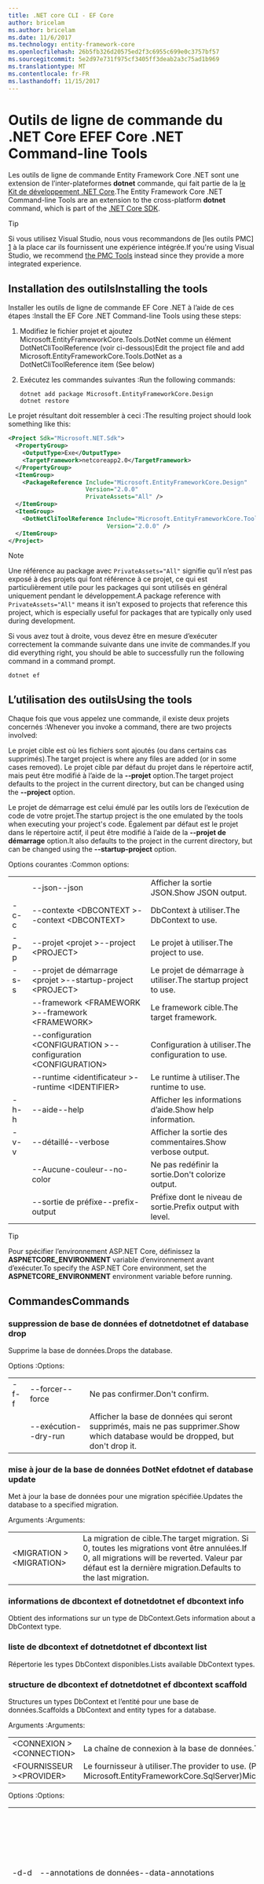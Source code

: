 ```yaml
---
title: .NET core CLI - EF Core
author: bricelam
ms.author: bricelam
ms.date: 11/6/2017
ms.technology: entity-framework-core
ms.openlocfilehash: 26b5fb326d20575ed2f3c6955c699e0c3757bf57
ms.sourcegitcommit: 5e2d97e731f975cf3405ff3deab2a3c75ad1b969
ms.translationtype: MT
ms.contentlocale: fr-FR
ms.lasthandoff: 11/15/2017
---
```

<a name="ef-core-net-command-line-tools"></a><span data-ttu-id="845fe-102">Outils de ligne de commande du .NET Core EF</span><span class="sxs-lookup"><span data-stu-id="845fe-102">EF Core .NET Command-line Tools</span></span>
===============================
<span data-ttu-id="845fe-103">Les outils de ligne de commande Entity Framework Core .NET sont une extension de l’inter-plateformes **dotnet** commande, qui fait partie de la [le Kit de développement .NET Core][2].</span><span class="sxs-lookup"><span data-stu-id="845fe-103">The Entity Framework Core .NET Command-line Tools are an extension to the cross-platform **dotnet** command, which is part of the [.NET Core SDK][2].</span></span>

> [!TIP]
> <span data-ttu-id="845fe-104">Si vous utilisez Visual Studio, nous vous recommandons de [les outils PMC] [ 1] à la place car ils fournissent une expérience intégrée.</span><span class="sxs-lookup"><span data-stu-id="845fe-104">If you're using Visual Studio, we recommend [the PMC Tools][1] instead since they provide a more integrated experience.</span></span>

<a name="installing-the-tools"></a><span data-ttu-id="845fe-105">Installation des outils</span><span class="sxs-lookup"><span data-stu-id="845fe-105">Installing the tools</span></span>
--------------------
<span data-ttu-id="845fe-106">Installer les outils de ligne de commande EF Core .NET à l’aide de ces étapes :</span><span class="sxs-lookup"><span data-stu-id="845fe-106">Install the EF Core .NET Command-line Tools using these steps:</span></span>

1. <span data-ttu-id="845fe-107">Modifiez le fichier projet et ajoutez Microsoft.EntityFrameworkCore.Tools.DotNet comme un élément DotNetCliToolReference (voir ci-dessous)</span><span class="sxs-lookup"><span data-stu-id="845fe-107">Edit the project file and add Microsoft.EntityFrameworkCore.Tools.DotNet as a DotNetCliToolReference item (See below)</span></span>
2. <span data-ttu-id="845fe-108">Exécutez les commandes suivantes :</span><span class="sxs-lookup"><span data-stu-id="845fe-108">Run the following commands:</span></span>

       dotnet add package Microsoft.EntityFrameworkCore.Design
       dotnet restore


<span data-ttu-id="845fe-109">Le projet résultant doit ressembler à ceci :</span><span class="sxs-lookup"><span data-stu-id="845fe-109">The resulting project should look something like this:</span></span>

``` xml
<Project Sdk="Microsoft.NET.Sdk">
  <PropertyGroup>
    <OutputType>Exe</OutputType>
    <TargetFramework>netcoreapp2.0</TargetFramework>
  </PropertyGroup>
  <ItemGroup>
    <PackageReference Include="Microsoft.EntityFrameworkCore.Design"
                      Version="2.0.0"
                      PrivateAssets="All" />
  </ItemGroup>
  <ItemGroup>
    <DotNetCliToolReference Include="Microsoft.EntityFrameworkCore.Tools.DotNet"
                            Version="2.0.0" />
  </ItemGroup>
</Project>
```

> [!NOTE]
> <span data-ttu-id="845fe-110">Une référence au package avec `PrivateAssets="All"` signifie qu’il n’est pas exposé à des projets qui font référence à ce projet, ce qui est particulièrement utile pour les packages qui sont utilisés en général uniquement pendant le développement.</span><span class="sxs-lookup"><span data-stu-id="845fe-110">A package reference with `PrivateAssets="All"` means it isn't exposed to projects that reference this project, which is especially useful for packages that are typically only used during development.</span></span>

<span data-ttu-id="845fe-111">Si vous avez tout à droite, vous devez être en mesure d’exécuter correctement la commande suivante dans une invite de commandes.</span><span class="sxs-lookup"><span data-stu-id="845fe-111">If you did everything right, you should be able to successfully run the following command in a command prompt.</span></span>

``` Console
dotnet ef
```

<a name="using-the-tools"></a><span data-ttu-id="845fe-112">L’utilisation des outils</span><span class="sxs-lookup"><span data-stu-id="845fe-112">Using the tools</span></span>
---------------
<span data-ttu-id="845fe-113">Chaque fois que vous appelez une commande, il existe deux projets concernés :</span><span class="sxs-lookup"><span data-stu-id="845fe-113">Whenever you invoke a command, there are two projects involved:</span></span>

<span data-ttu-id="845fe-114">Le projet cible est où les fichiers sont ajoutés (ou dans certains cas supprimés).</span><span class="sxs-lookup"><span data-stu-id="845fe-114">The target project is where any files are added (or in some cases removed).</span></span> <span data-ttu-id="845fe-115">Le projet cible par défaut du projet dans le répertoire actif, mais peut être modifié à l’aide de la <nobr> **--projet** </nobr> option.</span><span class="sxs-lookup"><span data-stu-id="845fe-115">The target project defaults to the project in the current directory, but can be changed using the <nobr>**--project**</nobr> option.</span></span>

<span data-ttu-id="845fe-116">Le projet de démarrage est celui émulé par les outils lors de l’exécution de code de votre projet.</span><span class="sxs-lookup"><span data-stu-id="845fe-116">The startup project is the one emulated by the tools when executing your project's code.</span></span> <span data-ttu-id="845fe-117">Également par défaut est le projet dans le répertoire actif, il peut être modifié à l’aide de la **--projet de démarrage** option.</span><span class="sxs-lookup"><span data-stu-id="845fe-117">It also defaults to the project in the current directory, but can be changed using the **--startup-project** option.</span></span>

<span data-ttu-id="845fe-118">Options courantes :</span><span class="sxs-lookup"><span data-stu-id="845fe-118">Common options:</span></span>

|    |                                  |                             |
| -- | -------------------------------- | --------------------------- |
|    | <span data-ttu-id="845fe-119">--json</span><span class="sxs-lookup"><span data-stu-id="845fe-119">--json</span></span>                           | <span data-ttu-id="845fe-120">Afficher la sortie JSON.</span><span class="sxs-lookup"><span data-stu-id="845fe-120">Show JSON output.</span></span>           |
| <span data-ttu-id="845fe-121">-c</span><span class="sxs-lookup"><span data-stu-id="845fe-121">-c</span></span> | <span data-ttu-id="845fe-122">--contexte \<DBCONTEXT ></span><span class="sxs-lookup"><span data-stu-id="845fe-122">--context \<DBCONTEXT></span></span>           | <span data-ttu-id="845fe-123">DbContext à utiliser.</span><span class="sxs-lookup"><span data-stu-id="845fe-123">The DbContext to use.</span></span>       |
| <span data-ttu-id="845fe-124">-P</span><span class="sxs-lookup"><span data-stu-id="845fe-124">-p</span></span> | <span data-ttu-id="845fe-125">--projet \<projet ></span><span class="sxs-lookup"><span data-stu-id="845fe-125">--project \<PROJECT></span></span>             | <span data-ttu-id="845fe-126">Le projet à utiliser.</span><span class="sxs-lookup"><span data-stu-id="845fe-126">The project to use.</span></span>         |
| <span data-ttu-id="845fe-127">-s</span><span class="sxs-lookup"><span data-stu-id="845fe-127">-s</span></span> | <span data-ttu-id="845fe-128">--projet de démarrage \<projet ></span><span class="sxs-lookup"><span data-stu-id="845fe-128">--startup-project \<PROJECT></span></span>     | <span data-ttu-id="845fe-129">Le projet de démarrage à utiliser.</span><span class="sxs-lookup"><span data-stu-id="845fe-129">The startup project to use.</span></span> |
|    | <span data-ttu-id="845fe-130">--framework \<FRAMEWORK ></span><span class="sxs-lookup"><span data-stu-id="845fe-130">--framework \<FRAMEWORK></span></span>         | <span data-ttu-id="845fe-131">Le framework cible.</span><span class="sxs-lookup"><span data-stu-id="845fe-131">The target framework.</span></span>       |
|    | <span data-ttu-id="845fe-132">--configuration \<CONFIGURATION ></span><span class="sxs-lookup"><span data-stu-id="845fe-132">--configuration \<CONFIGURATION></span></span> | <span data-ttu-id="845fe-133">Configuration à utiliser.</span><span class="sxs-lookup"><span data-stu-id="845fe-133">The configuration to use.</span></span>   |
|    | <span data-ttu-id="845fe-134">--runtime \<identificateur ></span><span class="sxs-lookup"><span data-stu-id="845fe-134">--runtime \<IDENTIFIER></span></span>          | <span data-ttu-id="845fe-135">Le runtime à utiliser.</span><span class="sxs-lookup"><span data-stu-id="845fe-135">The runtime to use.</span></span>         |
| <span data-ttu-id="845fe-136">-h</span><span class="sxs-lookup"><span data-stu-id="845fe-136">-h</span></span> | <span data-ttu-id="845fe-137">--aide</span><span class="sxs-lookup"><span data-stu-id="845fe-137">--help</span></span>                           | <span data-ttu-id="845fe-138">Afficher les informations d’aide.</span><span class="sxs-lookup"><span data-stu-id="845fe-138">Show help information.</span></span>      |
| <span data-ttu-id="845fe-139">-v</span><span class="sxs-lookup"><span data-stu-id="845fe-139">-v</span></span> | <span data-ttu-id="845fe-140">--détaillé</span><span class="sxs-lookup"><span data-stu-id="845fe-140">--verbose</span></span>                        | <span data-ttu-id="845fe-141">Afficher la sortie des commentaires.</span><span class="sxs-lookup"><span data-stu-id="845fe-141">Show verbose output.</span></span>        |
|    | <span data-ttu-id="845fe-142">--Aucune-couleur</span><span class="sxs-lookup"><span data-stu-id="845fe-142">--no-color</span></span>                       | <span data-ttu-id="845fe-143">Ne pas redéfinir la sortie.</span><span class="sxs-lookup"><span data-stu-id="845fe-143">Don't colorize output.</span></span>      |
|    | <span data-ttu-id="845fe-144">--sortie de préfixe</span><span class="sxs-lookup"><span data-stu-id="845fe-144">--prefix-output</span></span>                  | <span data-ttu-id="845fe-145">Préfixe dont le niveau de sortie.</span><span class="sxs-lookup"><span data-stu-id="845fe-145">Prefix output with level.</span></span>   |


> [!TIP]
> <span data-ttu-id="845fe-146">Pour spécifier l’environnement ASP.NET Core, définissez la **ASPNETCORE_ENVIRONMENT** variable d’environnement avant d’exécuter.</span><span class="sxs-lookup"><span data-stu-id="845fe-146">To specify the ASP.NET Core environment, set the **ASPNETCORE_ENVIRONMENT** environment variable before running.</span></span>

<a name="commands"></a><span data-ttu-id="845fe-147">Commandes</span><span class="sxs-lookup"><span data-stu-id="845fe-147">Commands</span></span>
--------

### <a name="dotnet-ef-database-drop"></a><span data-ttu-id="845fe-148">suppression de base de données ef dotnet</span><span class="sxs-lookup"><span data-stu-id="845fe-148">dotnet ef database drop</span></span>

<span data-ttu-id="845fe-149">Supprime la base de données.</span><span class="sxs-lookup"><span data-stu-id="845fe-149">Drops the database.</span></span>

<span data-ttu-id="845fe-150">Options :</span><span class="sxs-lookup"><span data-stu-id="845fe-150">Options:</span></span>

|    |           |                                                          |
| -- | --------- | -------------------------------------------------------- |
| <span data-ttu-id="845fe-151">-f</span><span class="sxs-lookup"><span data-stu-id="845fe-151">-f</span></span> | <span data-ttu-id="845fe-152">--forcer</span><span class="sxs-lookup"><span data-stu-id="845fe-152">--force</span></span>   | <span data-ttu-id="845fe-153">Ne pas confirmer.</span><span class="sxs-lookup"><span data-stu-id="845fe-153">Don't confirm.</span></span>                                           |
|    | <span data-ttu-id="845fe-154">--exécution</span><span class="sxs-lookup"><span data-stu-id="845fe-154">--dry-run</span></span> | <span data-ttu-id="845fe-155">Afficher la base de données qui seront supprimés, mais ne pas supprimer.</span><span class="sxs-lookup"><span data-stu-id="845fe-155">Show which database would be dropped, but don't drop it.</span></span> |

### <a name="dotnet-ef-database-update"></a><span data-ttu-id="845fe-156">mise à jour de la base de données DotNet ef</span><span class="sxs-lookup"><span data-stu-id="845fe-156">dotnet ef database update</span></span>

<span data-ttu-id="845fe-157">Met à jour la base de données pour une migration spécifiée.</span><span class="sxs-lookup"><span data-stu-id="845fe-157">Updates the database to a specified migration.</span></span>

<span data-ttu-id="845fe-158">Arguments :</span><span class="sxs-lookup"><span data-stu-id="845fe-158">Arguments:</span></span>

|              |                                                                                              |
| ------------ | ---------------------------------------------------------------------------------------------|
| <span data-ttu-id="845fe-159">\<MIGRATION ></span><span class="sxs-lookup"><span data-stu-id="845fe-159">\<MIGRATION></span></span> | <span data-ttu-id="845fe-160">La migration de cible.</span><span class="sxs-lookup"><span data-stu-id="845fe-160">The target migration.</span></span> <span data-ttu-id="845fe-161">Si 0, toutes les migrations vont être annulées.</span><span class="sxs-lookup"><span data-stu-id="845fe-161">If 0, all migrations will be reverted.</span></span> <span data-ttu-id="845fe-162">Valeur par défaut est la dernière migration.</span><span class="sxs-lookup"><span data-stu-id="845fe-162">Defaults to the last migration.</span></span> |

### <a name="dotnet-ef-dbcontext-info"></a><span data-ttu-id="845fe-163">informations de dbcontext ef dotnet</span><span class="sxs-lookup"><span data-stu-id="845fe-163">dotnet ef dbcontext info</span></span>

<span data-ttu-id="845fe-164">Obtient des informations sur un type de DbContext.</span><span class="sxs-lookup"><span data-stu-id="845fe-164">Gets information about a DbContext type.</span></span>

### <a name="dotnet-ef-dbcontext-list"></a><span data-ttu-id="845fe-165">liste de dbcontext ef dotnet</span><span class="sxs-lookup"><span data-stu-id="845fe-165">dotnet ef dbcontext list</span></span>

<span data-ttu-id="845fe-166">Répertorie les types DbContext disponibles.</span><span class="sxs-lookup"><span data-stu-id="845fe-166">Lists available DbContext types.</span></span>

### <a name="dotnet-ef-dbcontext-scaffold"></a><span data-ttu-id="845fe-167">structure de dbcontext ef dotnet</span><span class="sxs-lookup"><span data-stu-id="845fe-167">dotnet ef dbcontext scaffold</span></span>

<span data-ttu-id="845fe-168">Structures un types DbContext et l’entité pour une base de données.</span><span class="sxs-lookup"><span data-stu-id="845fe-168">Scaffolds a DbContext and entity types for a database.</span></span>

<span data-ttu-id="845fe-169">Arguments :</span><span class="sxs-lookup"><span data-stu-id="845fe-169">Arguments:</span></span>

|               |                                                                     |
| ------------- | ------------------------------------------------------------------- |
| <span data-ttu-id="845fe-170">\<CONNEXION ></span><span class="sxs-lookup"><span data-stu-id="845fe-170">\<CONNECTION></span></span> | <span data-ttu-id="845fe-171">La chaîne de connexion à la base de données.</span><span class="sxs-lookup"><span data-stu-id="845fe-171">The connection string to the database.</span></span>                              |
| <span data-ttu-id="845fe-172">\<FOURNISSEUR ></span><span class="sxs-lookup"><span data-stu-id="845fe-172">\<PROVIDER></span></span>   | <span data-ttu-id="845fe-173">Le fournisseur à utiliser.</span><span class="sxs-lookup"><span data-stu-id="845fe-173">The provider to use.</span></span> <span data-ttu-id="845fe-174">(Par exemple :</span><span class="sxs-lookup"><span data-stu-id="845fe-174">(E.g.</span></span> <span data-ttu-id="845fe-175">Microsoft.EntityFrameworkCore.SqlServer)</span><span class="sxs-lookup"><span data-stu-id="845fe-175">Microsoft.EntityFrameworkCore.SqlServer)</span></span> |

<span data-ttu-id="845fe-176">Options :</span><span class="sxs-lookup"><span data-stu-id="845fe-176">Options:</span></span>

|                 |                                         |                                                          |
| --------------- | --------------------------------------- | -------------------------------------------------------- |
| <span data-ttu-id="845fe-177"><nobr>-d</nobr></span><span class="sxs-lookup"><span data-stu-id="845fe-177"><nobr>-d</nobr></span></span> |       <span data-ttu-id="845fe-178">--annotations de données</span><span class="sxs-lookup"><span data-stu-id="845fe-178">--data-annotations</span></span>                | <span data-ttu-id="845fe-179">Utilisez des attributs pour configurer le modèle (le cas échéant).</span><span class="sxs-lookup"><span data-stu-id="845fe-179">Use attributes to configure the model (where possible).</span></span> <span data-ttu-id="845fe-180">Si omis, uniquement l’API fluent est utilisé.</span><span class="sxs-lookup"><span data-stu-id="845fe-180">If omitted, only the fluent API is used.</span></span> |
|       <span data-ttu-id="845fe-181">-c</span><span class="sxs-lookup"><span data-stu-id="845fe-181">-c</span></span>        |       <span data-ttu-id="845fe-182">--contexte \<nom ></span><span class="sxs-lookup"><span data-stu-id="845fe-182">--context \<NAME></span></span>                 | <span data-ttu-id="845fe-183">Le nom de la DbContext.</span><span class="sxs-lookup"><span data-stu-id="845fe-183">The name of the DbContext.</span></span>                               |
|       <span data-ttu-id="845fe-184">-f</span><span class="sxs-lookup"><span data-stu-id="845fe-184">-f</span></span>        |       <span data-ttu-id="845fe-185">--forcer</span><span class="sxs-lookup"><span data-stu-id="845fe-185">--force</span></span>                           | <span data-ttu-id="845fe-186">Remplacer les fichiers existants.</span><span class="sxs-lookup"><span data-stu-id="845fe-186">Overwrite existing files.</span></span>                                |
|       <span data-ttu-id="845fe-187">-o</span><span class="sxs-lookup"><span data-stu-id="845fe-187">-o</span></span>        |       <span data-ttu-id="845fe-188">--sortie-dir \<chemin d’accès ></span><span class="sxs-lookup"><span data-stu-id="845fe-188">--output-dir \<PATH></span></span>              | <span data-ttu-id="845fe-189">Répertoire à placer les fichiers dans.</span><span class="sxs-lookup"><span data-stu-id="845fe-189">The directory to put files in.</span></span> <span data-ttu-id="845fe-190">Chemins d’accès sont relatif au répertoire du projet.</span><span class="sxs-lookup"><span data-stu-id="845fe-190">Paths are relative to the project directory.</span></span> |
|                 | <span data-ttu-id="845fe-191"><nobr>--schéma \<SCHEMA_NAME >...</nobr></span><span class="sxs-lookup"><span data-stu-id="845fe-191"><nobr>--schema \<SCHEMA_NAME>...</nobr></span></span> | <span data-ttu-id="845fe-192">Les schémas des tables pour générer des types d’entités.</span><span class="sxs-lookup"><span data-stu-id="845fe-192">The schemas of tables to generate entity types for.</span></span>      |
|       <span data-ttu-id="845fe-193">-t</span><span class="sxs-lookup"><span data-stu-id="845fe-193">-t</span></span>        |       <span data-ttu-id="845fe-194">--table \<TABLE_NAME >...</span><span class="sxs-lookup"><span data-stu-id="845fe-194">--table \<TABLE_NAME>...</span></span>          | <span data-ttu-id="845fe-195">Les tables pour générer des types d’entités.</span><span class="sxs-lookup"><span data-stu-id="845fe-195">The tables to generate entity types for.</span></span>                 |
|                 |       <span data-ttu-id="845fe-196">--noms de base de données d’utilisation</span><span class="sxs-lookup"><span data-stu-id="845fe-196">--use-database-names</span></span>              | <span data-ttu-id="845fe-197">Utilisez des noms de table et de colonne directement à partir de la base de données.</span><span class="sxs-lookup"><span data-stu-id="845fe-197">Use table and column names directly from the database.</span></span>   |

### <a name="dotnet-ef-migrations-add"></a><span data-ttu-id="845fe-198">ajouter des migrations d’ef dotnet</span><span class="sxs-lookup"><span data-stu-id="845fe-198">dotnet ef migrations add</span></span>

<span data-ttu-id="845fe-199">Ajoute une nouvelle migration.</span><span class="sxs-lookup"><span data-stu-id="845fe-199">Adds a new migration.</span></span>

<span data-ttu-id="845fe-200">Arguments :</span><span class="sxs-lookup"><span data-stu-id="845fe-200">Arguments:</span></span>

|         |                            |
| ------- | -------------------------- |
| <span data-ttu-id="845fe-201">\<NOM ></span><span class="sxs-lookup"><span data-stu-id="845fe-201">\<NAME></span></span> | <span data-ttu-id="845fe-202">Le nom de la migration.</span><span class="sxs-lookup"><span data-stu-id="845fe-202">The name of the migration.</span></span> |

<span data-ttu-id="845fe-203">Options :</span><span class="sxs-lookup"><span data-stu-id="845fe-203">Options:</span></span>

|                 |                                   |                                                                |
| --------------- |---------------------------------- | -------------------------------------------------------------- |
| <span data-ttu-id="845fe-204"><nobr>-o</nobr></span><span class="sxs-lookup"><span data-stu-id="845fe-204"><nobr>-o</nobr></span></span> | <span data-ttu-id="845fe-205"><nobr>--sortie-dir \<chemin d’accès ></nobr></span><span class="sxs-lookup"><span data-stu-id="845fe-205"><nobr>--output-dir \<PATH></nobr></span></span> | <span data-ttu-id="845fe-206">Le répertoire (et espace de noms secondaire) à utiliser.</span><span class="sxs-lookup"><span data-stu-id="845fe-206">The directory (and sub-namespace) to use.</span></span> <span data-ttu-id="845fe-207">Chemins d’accès sont relatif au répertoire du projet.</span><span class="sxs-lookup"><span data-stu-id="845fe-207">Paths are relative to the project directory.</span></span> <span data-ttu-id="845fe-208">La valeur par défaut est « Migration ».</span><span class="sxs-lookup"><span data-stu-id="845fe-208">Defaults to "Migrations".</span></span> |

### <a name="dotnet-ef-migrations-list"></a><span data-ttu-id="845fe-209">liste de migrations ef dotnet</span><span class="sxs-lookup"><span data-stu-id="845fe-209">dotnet ef migrations list</span></span>

<span data-ttu-id="845fe-210">Répertorie les migrations disponibles.</span><span class="sxs-lookup"><span data-stu-id="845fe-210">Lists available migrations.</span></span>

### <a name="dotnet-ef-migrations-remove"></a><span data-ttu-id="845fe-211">supprimer des migrations d’ef dotnet</span><span class="sxs-lookup"><span data-stu-id="845fe-211">dotnet ef migrations remove</span></span>

<span data-ttu-id="845fe-212">Supprime la dernière migration.</span><span class="sxs-lookup"><span data-stu-id="845fe-212">Removes the last migration.</span></span>

<span data-ttu-id="845fe-213">Options :</span><span class="sxs-lookup"><span data-stu-id="845fe-213">Options:</span></span>

|    |         |                                                                       |
| -- | ------- | --------------------------------------------------------------------- |
| <span data-ttu-id="845fe-214">-f</span><span class="sxs-lookup"><span data-stu-id="845fe-214">-f</span></span> | <span data-ttu-id="845fe-215">--forcer</span><span class="sxs-lookup"><span data-stu-id="845fe-215">--force</span></span> | <span data-ttu-id="845fe-216">Ne pas vérifier si la migration a été appliquée à la base de données.</span><span class="sxs-lookup"><span data-stu-id="845fe-216">Don't check to see if the migration has been applied to the database.</span></span> |

### <a name="dotnet-ef-migrations-script"></a><span data-ttu-id="845fe-217">script de migrations ef dotnet</span><span class="sxs-lookup"><span data-stu-id="845fe-217">dotnet ef migrations script</span></span>

<span data-ttu-id="845fe-218">Génère un script SQL à partir de la migration.</span><span class="sxs-lookup"><span data-stu-id="845fe-218">Generates a SQL script from migrations.</span></span>

<span data-ttu-id="845fe-219">Arguments :</span><span class="sxs-lookup"><span data-stu-id="845fe-219">Arguments:</span></span>

|         |                                                               |
| ------- | ------------------------------------------------------------- |
| <span data-ttu-id="845fe-220">\<À PARTIR DE ></span><span class="sxs-lookup"><span data-stu-id="845fe-220">\<FROM></span></span> | <span data-ttu-id="845fe-221">La migration de départ.</span><span class="sxs-lookup"><span data-stu-id="845fe-221">The starting migration.</span></span> <span data-ttu-id="845fe-222">La valeur par défaut est 0 (base de données initiale).</span><span class="sxs-lookup"><span data-stu-id="845fe-222">Defaults to 0 (the initial database).</span></span> |
| <span data-ttu-id="845fe-223">\<POUR ></span><span class="sxs-lookup"><span data-stu-id="845fe-223">\<TO></span></span>   | <span data-ttu-id="845fe-224">La fin de la migration.</span><span class="sxs-lookup"><span data-stu-id="845fe-224">The ending migration.</span></span> <span data-ttu-id="845fe-225">Valeur par défaut est la dernière migration.</span><span class="sxs-lookup"><span data-stu-id="845fe-225">Defaults to the last migration.</span></span>         |

<span data-ttu-id="845fe-226">Options :</span><span class="sxs-lookup"><span data-stu-id="845fe-226">Options:</span></span>

|    |                  |                                                                    |
| -- | ---------------- | ------------------------------------------------------------------ |
| <span data-ttu-id="845fe-227">-o</span><span class="sxs-lookup"><span data-stu-id="845fe-227">-o</span></span> | <span data-ttu-id="845fe-228">--sortie \<fichier ></span><span class="sxs-lookup"><span data-stu-id="845fe-228">--output \<FILE></span></span> | <span data-ttu-id="845fe-229">Le fichier dans lequel écrire le résultat à.</span><span class="sxs-lookup"><span data-stu-id="845fe-229">The file to write the result to.</span></span>                                   |
| <span data-ttu-id="845fe-230">-i</span><span class="sxs-lookup"><span data-stu-id="845fe-230">-i</span></span> | <span data-ttu-id="845fe-231">--idempotent</span><span class="sxs-lookup"><span data-stu-id="845fe-231">--idempotent</span></span>     | <span data-ttu-id="845fe-232">Générer un script qui peut être utilisé sur toute migration, une base de données.</span><span class="sxs-lookup"><span data-stu-id="845fe-232">Generate a script that can be used on a database at any migration.</span></span> |


  [1]: powershell.md
  [2]: https://www.microsoft.com/net/core
